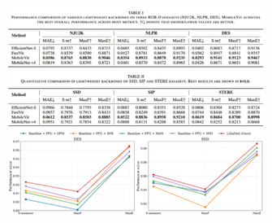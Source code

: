 ![Additional Experiments](./Additional_T1-2.jpg)
![Additional Experiments](./performance_lines.png)
